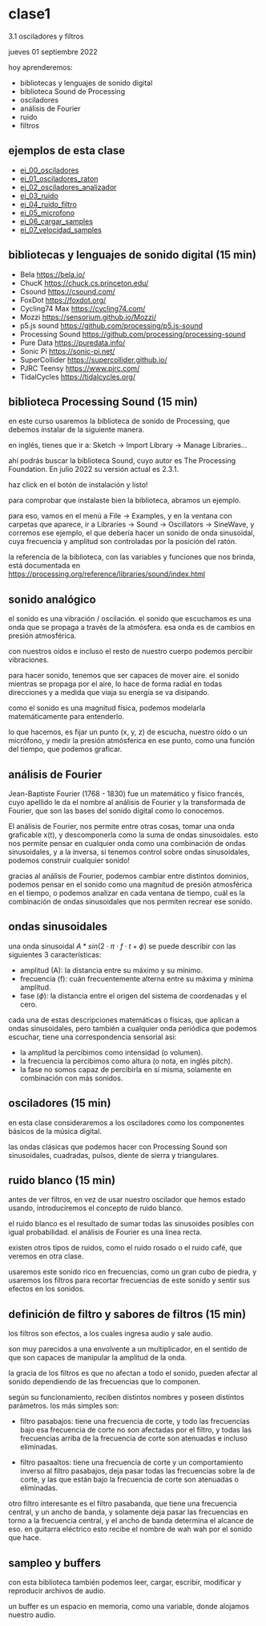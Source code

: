 # clase1

3.1 osciladores y filtros

jueves 01 septiembre 2022

hoy aprenderemos:

- bibliotecas y lenguajes de sonido digital
- biblioteca Sound de Processing
- osciladores
- análisis de Fourier
- ruido
- filtros

## ejemplos de esta clase

- [ej_00_osciladores](./ejemplos/ej_00_osciladores)
- [ej_01_osciladores_raton](./ejemplos/ej_01_osciladores_raton/)
- [ej_02_osciladores_analizador](./ejemplos/ej_02_osciladores_analizador/)
- [ej_03_ruido](./ejemplos/ej_03_ruido/)
- [ej_04_ruido_filtro](./ejemplos/ej_04_ruido_filtro/)
- [ej_05_microfono](./ejemplos/ej_05_microfono/)
- [ej_06_cargar_samples](./ejemplos/ej_06_cargar_samples/)
- [ej_07_velocidad_samples](./ejemplos/ej_07_velocidad_samples/)

## bibliotecas y lenguajes de sonido digital (15 min)

- Bela https://bela.io/
- ChucK https://chuck.cs.princeton.edu/
- Csound https://csound.com/
- FoxDot https://foxdot.org/
- Cycling74 Max https://cycling74.com/
- Mozzi https://sensorium.github.io/Mozzi/
- p5.js sound https://github.com/processing/p5.js-sound
- Processing Sound https://github.com/processing/processing-sound
- Pure Data https://puredata.info/
- Sonic Pi https://sonic-pi.net/
- SuperCollider https://supercollider.github.io/
- PJRC Teensy https://www.pjrc.com/
- TidalCycles https://tidalcycles.org/

## biblioteca Processing Sound (15 min)

en este curso usaremos la biblioteca de sonido de Processing, que debemos instalar de la siguiente manera.

en inglés, tienes que ir a: Sketch -> Import Library -> Manage Libraries...

ahí podrás buscar la biblioteca Sound, cuyo autor es The Processing Foundation. En julio 2022 su versión actual es 2.3.1.

haz click en el botón de instalación y listo!

para comprobar que instalaste bien la biblioteca, abramos un ejemplo.

para eso, vamos en el menú a File -> Examples, y en la ventana con carpetas que aparece, ir a Libraries -> Sound -> Oscillators -> SineWave, y corremos ese ejemplo, el que debería hacer un sonido de onda sinusoidal, cuya frecuencia y amplitud son controladas por la posición del ratón.

la referencia de la biblioteca, con las variables y funciones que nos brinda, está documentada en https://processing.org/reference/libraries/sound/index.html

## sonido analógico

el sonido es una vibración / oscilación. el sonido que escuchamos es una onda que se propaga a través de la atmósfera. esa onda es de cambios en presión atmosférica.

con nuestros oídos e incluso el resto de nuestro cuerpo podemos percibir vibraciones.

para hacer sonido, tenemos que ser capaces de mover aire. el sonido mientras se propaga por el aire, lo hace de forma radial en todas direcciones y a medida que viaja su energía se va disipando.

como el sonido es una magnitud física, podemos modelarla matemáticamente para entenderlo.

lo que hacemos, es fijar un punto (x, y, z) de escucha, nuestro oído o un micrófono, y medir la presión atmósferica en ese punto, como una función del tiempo, que podemos graficar.

## análisis de Fourier

Jean-Baptiste Fourier (1768 - 1830) fue un matemático y físico francés, cuyo apellido le da el nombre al análisis de Fourier y la transformada de Fourier, que son las bases del sonido digital como lo conocemos.

El análisis de Fourier, nos permite entre otras cosas, tomar una onda graficable x(t), y descomponerla como la suma de ondas sinusoidales. esto nos permite pensar en cualquier onda como una combinación de ondas sinusoidales, y a la inversa, si tenemos control sobre ondas sinusoidales, podemos construir cualquier sonido!

gracias al análisis de Fourier, podemos cambiar entre distintos dominios, podemos pensar en el sonido como una magnitud de presión atmosférica en el tiempo, o podemos analizar en cada ventana de tiempo, cuál es la combinación de ondas sinusoidales que nos permiten recrear ese sonido.

## ondas sinusoidales

una onda sinusoidal $A * sin ( 2 \cdot \pi \cdot f \cdot t + \phi)$ se puede describir con las siguientes 3 características:

- amplitud (A): la distancia entre su máximo y su mínimo.
- frecuencia (f): cuán frecuentemente alterna entre su máxima y mínima amplitud.
- fase ($\phi$): la distancia entre el origen del sistema de coordenadas y el cero.

cada una de estas descripciones matemáticas o físicas, que aplican a ondas sinusoidales, pero también a cualquier onda periódica que podemos escuchar, tiene una correspondencia sensorial así:

- la amplitud la percibimos como intensidad (o volumen).
- la frecuencia la percibimos como altura (o nota, en inglés pitch).
- la fase no somos capaz de percibirla en sí misma, solamente en combinación con más sonidos.

## osciladores (15 min)

en esta clase consideraremos a los osciladores como los componentes básicos de la música digital.

las ondas clásicas que podemos hacer con Processing Sound son sinusoidales, cuadradas, pulsos, diente de sierra y triangulares.

## ruido blanco (15 min)

antes de ver filtros, en vez de usar nuestro oscilador que hemos estado usando, introduciremos el concepto de ruido blanco.

el ruido blanco es el resultado de sumar todas las sinusoides posibles con igual probabilidad. el análisis de Fourier es una línea recta.

existen otros tipos de ruidos, como el ruido rosado o el ruido café, que veremos en otra clase.

usaremos este sonido rico en frecuencias, como un gran cubo de piedra, y usaremos los filtros para recortar frecuencias de este sonido y sentir sus efectos en los sonidos.

## definición de filtro y sabores de filtros (15 min)

los filtros son efectos, a los cuales ingresa audio y sale audio.

son muy parecidos a una envolvente a un multiplicador, en el sentido de que son capaces de manipular la amplitud de la onda.

la gracia de los filtros es que no afectan a todo el sonido, pueden afectar al sonido dependiendo de las frecuencias que lo componen.

según su funcionamiento, reciben distintos nombres y poseen distintos parámetros. los más simples son:

- filtro pasabajos: tiene una frecuencia de corte, y todo las frecuencias bajo esa frecuencia de corte no son afectadas por el filtro, y todas las frecuencias arriba de la frecuencia de corte son atenuadas e incluso eliminadas.

- filtro pasaaltos: tiene una frecuencia de corte y un comportamiento inverso al filtro pasabajos, deja pasar todas las frecuencias sobre la de corte, y las que están bajo la frecuencia de corte son atenuadas o eliminadas.

otro filtro interesante es el filtro pasabanda, que tiene una frecuencia central, y un ancho de banda, y solamente deja pasar las frecuencias en torno a la frecuencia central, y el ancho de banda determina el alcance de eso. en guitarra eléctrico esto recibe el nombre de wah wah por el sonido que hace.

## sampleo y buffers

con esta biblioteca también podemos leer, cargar, escribir, modificar y reproducir archivos de audio.

un buffer es un espacio en memoria, como una variable, donde alojamos nuestro audio.
